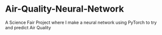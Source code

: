# Air-Quality-Neural-Network
A Science Fair Project where I make a neural network using PyTorch to try and predict Air Quality
